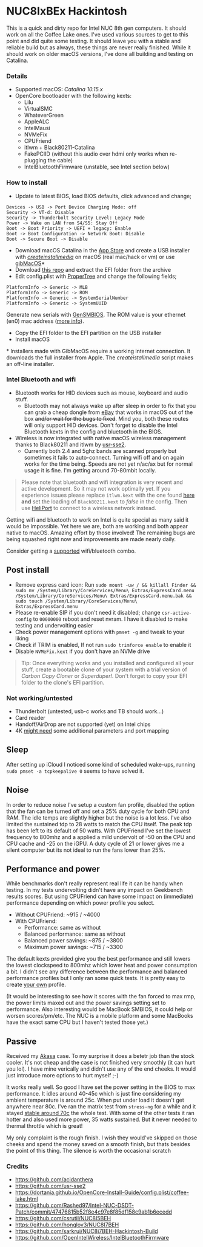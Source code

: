 # NUC8IxBEx Hackintosh

This is a quick and dirty repo for Intel NUC 8th gen computers. It should work on all the Coffee Lake ones. I've used various sources to get to this point and did quite some testing. It should leave you with a stable and reliable build but as always, these things are never really finished. While it should work on older macOS versions, I've done all building and testing on Catalina.

### Details
* Supported macOS: *Catalina 10.15.x*
* OpenCore bootloader with the following kexts:
  - Lilu
  - VirtualSMC
  - WhateverGreen
  - AppleALC
  - IntelMausi
  - NVMeFix
  - CPUFriend
  - itlwm + Black80211-Catalina
  - FakePCIID (without this audio over hdmi only works when re-plugging the cable)
  - IntelBluetoothFirmware (unstable, see Intel section below)
  
### How to install

+ Update to latest BIOS, load BIOS defaults, click advanced and change;
```
Devices -> USB -> Port Device Charging Mode: off
Security -> VT-d: Disable
Security -> Thunderbolt Security Level: Legacy Mode
Power -> Wake on LAN from S4/S5: Stay Off
Boot -> Boot Priority -> UEFI + legacy: Enable
Boot -> Boot Configuration -> Network Boot: Disable
Boot -> Secure Boot -> Disable
```
+ Download macOS Catalina in the [App Store](https://apps.apple.com/us/app/macos-catalina/id1466841314) and create a USB installer with *[createinstallmedia](https://support.apple.com/en-us/HT201372)* on macOS (real mac/hack or vm) or use [gibMacOS](https://github.com/corpnewt/gibMacOS)\*
+ Download [this repo](https://github.com/zearp/Nucintosh/archive/master.zip) and extract the EFI folder from the archive
+ Edit config.plist with [ProperTree](https://github.com/corpnewt/ProperTree) and change the following fields;
```
PlatformInfo -> Generic -> MLB
PlatformInfo -> Generic -> ROM
PlatformInfo -> Generic -> SystemSerialNumber
PlatformInfo -> Generic -> SystemUUID
```
Generate new serials with [GenSMBIOS](https://github.com/corpnewt/GenSMBIOS). The ROM value is your ethernet (en0) mac address ([more info](https://dortania.github.io/OpenCore-Post-Install/universal/iservices.html#fixing-en0)).
+ Copy the EFI folder to the EFI partition on the USB installer
+ Install macOS

\* Installers made with GibMacOS require a working internet connection. It downloads the full installer from Apple. The *createistallmedia* script makes an off-line installer.

### Intel Bluetooth and wifi
+ Bluetooth works for HID devices such as mouse, keyboard and audio stuff.
  - Bluetooth may not always wake up after sleep in order to fix that you can grab a cheap dongle from [eBay](https://www.ebay.co.uk/itm/1PCS-Mini-USB-Bluetooth-V4-0-3Mbps-20M-Dongle-Dual-Mode-Wireless-Adapter-Device/324106977844) that works in macOS out of the box ~~and/or wait for the bugs te fixed~~. Mind you, both these routes will only support HID devices. Don't forget to disable the Intel Bluetooth kexts in the config and bluetooth in the BIOS.
+ Wireless is now integrated with native macOS wireless management thanks to Black80211 and itlwm by [usr-sse2](https://github.com/usr-sse2).
  - Currently both 2.4 and 5ghz bands are scanned properly but sometimes it fails to auto-connect. Turning wifi off and on again works for the time being. Speeds are not yet n/ac/ax but for normal usage it is fine. I'm getting around 70-80mbit locally.
 
> Please note that bluetooth and wifi integration is very recent and active development. So it may not work optimally yet. If you experience issues please replace ```itlwm.kext``` with the one found [here](https://github.com/zearp/Nucintosh/raw/master/Stuff/itlwm.kext.zip) **and** set the loading of ```Black80211.kext``` to *false* in the config. Then use [HeliPort](https://github.com/OpenIntelWireless/HeliPort/releases) to connect to a wireless network instead.

Getting wifi and bluetooth to work on Intel is quite special as many said it would be impossible. Yet here we are, both are working and both appear native to macOS. Amazing effort by those involved! The remaining bugs are being squashed right now and improvements are made nearly daily.

Consider getting a [supported](https://dortania.github.io/Wireless-Buyers-Guide/) wifi/bluetooth combo.

## Post install
- Remove express card icon: Run ```sudo mount -uw / && killall Finder && sudo mv /System/Library/CoreServices/Menu\ Extras/ExpressCard.menu /System/Library/CoreServices/Menu\ Extras/ExpressCard.menu.bak && sudo touch /System/Library/CoreServices/Menu\ Extras/ExpressCard.menu```
- Please re-enable SIP if you don't need it disabled; change ```csr-active-config``` to ```00000000``` reboot and reset nvram. I have it disabled to make testing and undervolting easier
- Check power management options with ```pmset -g``` and tweak to your liking
- Check if TRIM is enabled, If not run ```sudo trimforce enable``` to enable it
- Disable ```NVMeFix.kext``` if you don't have an NVMe drive

> Tip: Once everything works and you installed and configured all your stuff, create a bootable clone of your system with a trial version of *Carbon Copy Cloner* or *Superduper!*. Don't forget to copy your EFI folder to the clone's EFI partition.

### Not working/untested
+ Thunderbolt (untested, usb-c works and TB should work...)
+ Card reader
+ Handoff/AirDrop are not supported (yet) on Intel chips
+ 4K [might need](https://github.com/acidanthera/WhateverGreen/blob/master/Manual/FAQ.IntelHD.en.md#lspcon-driver-support-to-enable-displayport-to-hdmi-20-output-on-igpu) some additional parameters and port mapping

## Sleep
After setting up iCloud I noticed some kind of scheduled wake-ups, running ```sudo pmset -a tcpkeepalive 0``` seems to have solved it. 

## Noise
In order to reduce noise I've setup a custom fan profile, disabled the option that the fan can be turned off and set a 25% duty cycle for both CPU and RAM. The idle temps are slightly higher but the noise is a lot less. I've also limited the sustained tdp to 28 watts to match the CPU itself. The peak tdp has been left to its default of 50 watts. With CPUFriend I've set the lowest frequency to 800mhz and a applied a mild undervolt of -50 on the CPU and CPU cache and -25 on the iGPU. A duty cycle of 21 or lower gives me a silent computer but its not ideal to run the fans lower than 25%.

## Performance and power
While benchmarks don't really represent real life it can be handy when testing. In my tests undervolting didn't have any impact on Geekbench results scores. But using CPUFriend can have some impact on (immediate) performance depending on which power profile you select.

* Without CPUFriend: ~915 / ~4000
* With CPUFriend: 
  - Performance: same as without
  - Balanced performance: same as without
  - Balanced power savings: ~875 / ~3800
  - Maximum power savings: ~715 / ~3300

The default kexts provided give you the best performance and still lowers the lowest clockspeed to 800mhz which lower heat and power consumption a bit. I didn't see any difference between the performance and balanced performance profiles but I only ran some quick tests. It is pretty easy to create [your own](https://dortania.github.io/OpenCore-Post-Install/universal/pm.html#using-cpu-friend) profile.

(It would be interesting to see how it scores with the fan forced to max rmp, the power limits maxed out and the power savings setting set to performance. Also interesting would be MacBook SMBIOS, it could help or worsen scores/pm/etc. The NUC is a mobile platform and some MacBooks have the exact same CPU but I haven't tested those yet.)

## Passive
Received my [Akasa](http://www.akasa.com.tw/search.php?seed=A-NUC45-M1B) case. To my surprise it does a betetr job than the stock cooler. It's not cheap and the case is not finished very smoothly (it can hurt you lol). I have mine verically and didn't use any of the end cheeks. It would just introduce more options to hurt myself ;-)

It works really well. So good I have set the power setting in the BIOS to max performance. It idles around 40-45c which is just fine considering my ambient temperature is around 25c. When put under load it doesn't get anywhere near 80c. I've ran the matrix test from ```stress-ng``` for a while and it stayed [stable around 70c](https://github.com/zearp/Nucintosh/blob/master/Stuff/passive_cooling.png?raw=true) the whole test. With some of the other tests it ran hotter and also used more power, 35 watts sustained. But it never needed to thermal throttle which is great!

My only complaint is the rough finish. I wish they would've skipped on those cheeks and spend the money saved on a smooth finish, but thats besides the point of this thing. The silence is worth the occasional scratch

### Credits
+ https://github.com/acidanthera
+ https://github.com/usr-sse2
+ https://dortania.github.io/OpenCore-Install-Guide/config.plist/coffee-lake.html
+ https://github.com/Rashed97/Intel-NUC-DSDT-Patch/commit/47476815b52f8e4c97e8f85df158c9ab1b6ecedd
+ https://github.com/csrutil/NUC8I5BEH
+ https://github.com/honglov3/NUC8I7BEH
+ https://github.com/sarkrui/NUC8i7BEH-Hackintosh-Build
+ https://github.com/OpenIntelWireless/IntelBluetoothFirmware

